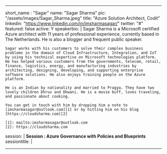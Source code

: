 ---

short_name : "Sagar"
name: "Sagar Sharma"
pic: "/assets/images/Sagar_Sharma.jpeg"
title: "Azure Solution Architect, Codit"
linkedin: "https://www.linkedin.com/in/imsharmasagar/"
twitter: "#"
featured: false
active: Y
speakerbio: |
    Sagar Sharma is a Microsoft certified Azure architect with 11 years of professional experience, currently based in The Netherlands. He is also a blogger and frequent public speaker.

    Sagar works with his customers to solve their complex business problems in the domain of Cloud Infrastructure, Integration, and IoT by using his technical expertise on Microsoft technologies platform. He has helped various customers from the governments, telecom, retail, finance, logistics, energy, and manufacturing industries by architecting, designing, developing, and supporting enterprise software solutions. He also enjoys training people on the Azure platform.

    He is an Indian by nationality and married to Pragya. They have two lovely children Dhruv and Dhwani. He is a movie buff, loves traveling, and passionate about cooking.

    You can get in touch with him by dropping him a note to [imsharmasagar@outlook.com][1] or by hitting him on his blog [https://cloudsharma.com][2]

    [1]: mailto:imsharmasagar@outlook.com
    [2]: https://cloudsharma.com
session: |
    **Session : Azure Governance with Policies and Blueprints**
sessiontitle: |
    
    
---